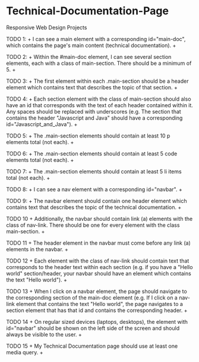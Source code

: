 # Technical-Documentation-Page
Responsive Web Design Projects

TODO 1:
+
I can see a main element with a corresponding id="main-doc", which contains the page's main content (technical documentation).
+

TODO 2:
+
Within the #main-doc element, I can see several section elements, each with a class of main-section. There should be a minimum of 5.
+

TODO 3:
+
The first element within each .main-section should be a header element which contains text that describes the topic of that section.
+

TODO 4:
+
Each section element with the class of main-section should also have an id that corresponds with the text of each header contained within it. Any spaces should be replaced with underscores (e.g. The section that contains the header "Javascript and Java" should have a corresponding id="Javascript_and_Java").
+

TODO 5:
+
The .main-section elements should contain at least 10 p elements total (not each).
+

TODO 6:
+
The .main-section elements should contain at least 5 code elements total (not each).
+

TODO 7:
+
The .main-section elements should contain at least 5 li items total (not each).
+

TODO 8:
+
I can see a nav element with a corresponding id="navbar".
+

TODO 9:
+
The navbar element should contain one header element which contains text that describes the topic of the technical documentation.
+

TODO 10
 +
 Additionally, the navbar should contain link (a) elements with the class of nav-link. There should be one for every element with the class main-section.
+

TODO 11
 +
 The header element in the navbar must come before any link (a) elements in the navbar.
+

TODO 12
 +
 Each element with the class of nav-link should contain text that corresponds to the header text within each section (e.g. if you have a "Hello world" section/header, your navbar should have an element which contains the text "Hello world").
+

TODO 13
 +
 When I click on a navbar element, the page should navigate to the corresponding section of the main-doc element (e.g. If I click on a nav-link element that contains the text "Hello world", the page navigates to a section element that has that id and contains the corresponding header.
+

TODO 14
 +
 On regular sized devices (laptops, desktops), the element with id="navbar" should be shown on the left side of the screen and should always be visible to the user.
+

TODO 15
 +
 My Technical Documentation page should use at least one media query.
+
